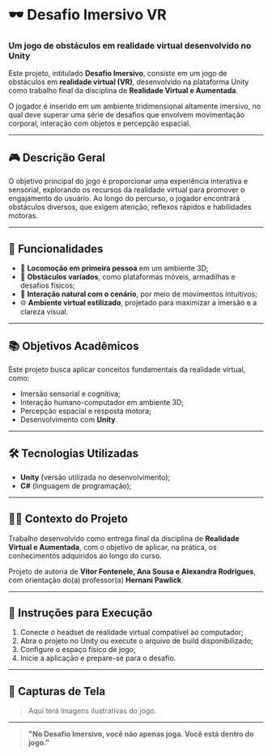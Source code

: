 # 🕶️ Desafio Imersivo VR  
### Um jogo de obstáculos em realidade virtual desenvolvido no Unity

Este projeto, intitulado **Desafio Imersivo**, consiste em um jogo de obstáculos em **realidade virtual (VR)**, desenvolvido na plataforma Unity como trabalho final da disciplina de **Realidade Virtual e Aumentada**.

O jogador é inserido em um ambiente tridimensional altamente imersivo, no qual deve superar uma série de desafios que envolvem movimentação corporal, interação com objetos e percepção espacial.

---

## 🎮 Descrição Geral

O objetivo principal do jogo é proporcionar uma experiência interativa e sensorial, explorando os recursos da realidade virtual para promover o engajamento do usuário. Ao longo do percurso, o jogador encontrará obstáculos diversos, que exigem atenção, reflexos rápidos e habilidades motoras.

---

## 🧩 Funcionalidades

- 🧭 **Locomoção em primeira pessoa** em um ambiente 3D;
- 🧱 **Obstáculos variados**, como plataformas móveis, armadilhas e desafios físicos;
- 👐 **Interação natural com o cenário**, por meio de movimentos intuitivos;
- 🌐 **Ambiente virtual estilizado**, projetado para maximizar a imersão e a clareza visual.

---

## 📚 Objetivos Acadêmicos

Este projeto busca aplicar conceitos fundamentais da realidade virtual, como:

- Imersão sensorial e cognitiva;
- Interação humano-computador em ambiente 3D;
- Percepção espacial e resposta motora;
- Desenvolvimento com **Unity**.

---

## 🛠️ Tecnologias Utilizadas

- **Unity** (versão utilizada no desenvolvimento);
- **C#** (linguagem de programação);

---

## 🧑‍🏫 Contexto do Projeto

Trabalho desenvolvido como entrega final da disciplina de **Realidade Virtual e Aumentada**, com o objetivo de aplicar, na prática, os conhecimentos adquiridos ao longo do curso.

Projeto de autoria de **Vitor Fontenele, Ana Sousa e Alexandra Rodrigues**, com orientação do(a) professor(a) **Hernani Pawlick**.

---

## 📂 Instruções para Execução

1. Conecte o headset de realidade virtual compatível ao computador;
2. Abra o projeto no Unity ou execute o arquivo de build disponibilizado;
3. Configure o espaço físico de jogo;
4. Inicie a aplicação e prepare-se para o desafio.

---

## 📸 Capturas de Tela

> Aqui terá imagens ilustrativas do jogo.

---

> **"No Desafio Imersivo, você não apenas joga. Você está dentro do jogo."**
